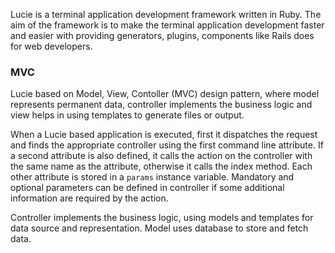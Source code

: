 Lucie is a terminal application development framework written in Ruby. The aim of the framework is to make the terminal application development faster and easier with providing generators, plugins, components like Rails does for web developers.

### MVC

Lucie based on Model, View, Contoller (MVC) design pattern, where model represents permanent data, controller implements the business logic and view helps in using templates to generate files or output.

When a Lucie based application is executed, first it dispatches the request and finds the appropriate controller using the first command line attribute. If a second attribute is also defined, it calls the action on the controller with the same name as the attribute, otherwise it calls the index method. Each other attribute is stored in a <code>params</code> instance variable. Mandatory and optional parameters can be defined in controller if some additional information are required by the action.

Controller implements the business logic, using models and templates for data source and representation. Model uses database to store and fetch data.

